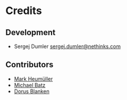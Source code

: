 # Credits

## Development

* Sergej Dumler [sergej.dumler@nethinks.com](sergej.dumler@nethinks.com)

## Contributors
* [Mark Heumüller](https://github.com/markheumueller)
* [Michael Batz](https://github.com/michael-batz)
* [Dorus Blanken](https://github.com/doblanken)
